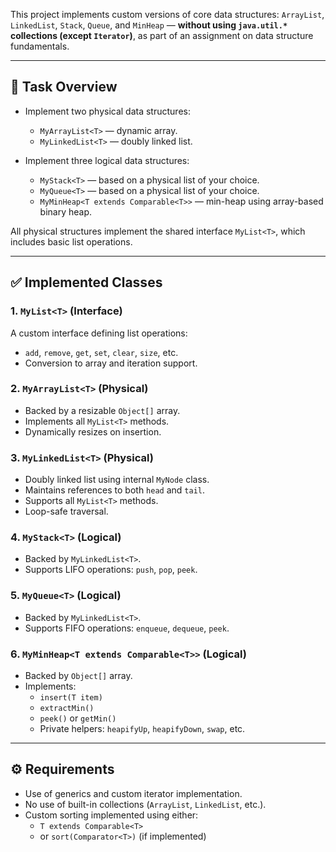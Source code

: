 
This project implements custom versions of core data structures: `ArrayList`, `LinkedList`, `Stack`, `Queue`, and `MinHeap` — **without using `java.util.*` collections (except `Iterator`)**, as part of an assignment on data structure fundamentals.

---

## 📌 Task Overview

- Implement two physical data structures:
  - `MyArrayList<T>` — dynamic array.
  - `MyLinkedList<T>` — doubly linked list.

- Implement three logical data structures:
  - `MyStack<T>` — based on a physical list of your choice.
  - `MyQueue<T>` — based on a physical list of your choice.
  - `MyMinHeap<T extends Comparable<T>>` — min-heap using array-based binary heap.

All physical structures implement the shared interface `MyList<T>`, which includes basic list operations.

---

## ✅ Implemented Classes

### 1. `MyList<T>` (Interface)

A custom interface defining list operations:

- `add`, `remove`, `get`, `set`, `clear`, `size`, etc.
- Conversion to array and iteration support.

### 2. `MyArrayList<T>` (Physical)

- Backed by a resizable `Object[]` array.
- Implements all `MyList<T>` methods.
- Dynamically resizes on insertion.

### 3. `MyLinkedList<T>` (Physical)

- Doubly linked list using internal `MyNode` class.
- Maintains references to both `head` and `tail`.
- Supports all `MyList<T>` methods.
- Loop-safe traversal.

### 4. `MyStack<T>` (Logical)

- Backed by `MyLinkedList<T>`.
- Supports LIFO operations: `push`, `pop`, `peek`.

### 5. `MyQueue<T>` (Logical)

- Backed by `MyLinkedList<T>`.
- Supports FIFO operations: `enqueue`, `dequeue`, `peek`.

### 6. `MyMinHeap<T extends Comparable<T>>` (Logical)

- Backed by `Object[]` array.
- Implements:
  - `insert(T item)`
  - `extractMin()`
  - `peek()` or `getMin()`
  - Private helpers: `heapifyUp`, `heapifyDown`, `swap`, etc.

---

## ⚙️ Requirements

- Use of generics and custom iterator implementation.
- No use of built-in collections (`ArrayList`, `LinkedList`, etc.).
- Custom sorting implemented using either:
  - `T extends Comparable<T>`
  - or `sort(Comparator<T>)` (if implemented)
